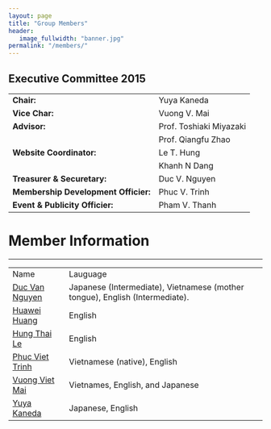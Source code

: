 ```yaml
---
layout: page
title: "Group Members"
header: 
   image_fullwidth: "banner.jpg"
permalink: "/members/"
---
```



## Executive Committee 2015

|||
|:---|:---|
|**Chair:**|Yuya Kaneda|
|**Vice Char:**|Vuong V. Mai
|**Advisor:**|Prof. Toshiaki Miyazaki|
||Prof. Qiangfu Zhao|
|**Website Coordinator:**|Le T. Hung|
||Khanh N Dang|
|**Treasurer & Securetary:**|Duc V. Nguyen|
|**Membership Development Officier:**|Phuc V. Trinh|
|**Event & Publicity Officier:**|Pham V. Thanh|



# Member Information

---


<table>
	<tr>
		<td>Name</td>
		<td>Lauguage</td>
	</tr>
	<tr>
		<td><a href="">Duc Van Nguyen</a></td>
		<td>Japanese (Intermediate), Vietnamese (mother tongue), English (Intermediate).</td>
	</tr>
	<tr>
		<td><a href="https://www.researchgate.net/profile/Huawei_Huang">Huawei Huang</a></td>
		<td>English</td>
	</tr>
	<tr>
		<td><a href="https://sites.google.com/site/hungthailevn/">Hung Thai Le</a></td>
		<td>English</td>
	</tr>
	<tr>
		<td><a href="https://sites.google.com/site/vietphuctrinh/">Phuc Viet Trinh</a></td>
		<td>Vietnamese (native), English</td>
	</tr>
	<tr>
		<td><a href="https://sites.google.com/site/vuongvietmai/home">Vuong Viet Mai</a></td>
		<td>Vietnames, English, and Japanese </td>
	</tr>
	<tr>
		<td><a href="https://scholar.google.co.jp/citations?hl=ja&user=ucahMNEAAAAJ">Yuya Kaneda</a></td>
		<td>Japanese, English</td>
	</tr>
<table>
